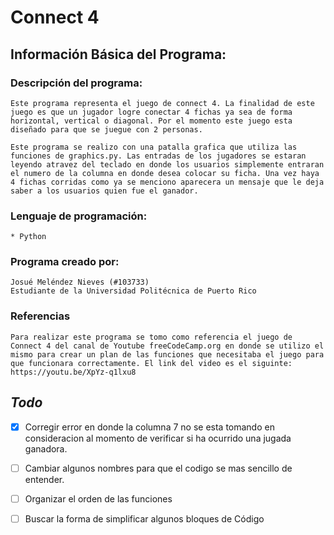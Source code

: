# Connect 4

## Información Básica del Programa:
### **Descripción del programa:**
    Este programa representa el juego de connect 4. La finalidad de este juego es que un jugador logre conectar 4 fichas ya sea de forma horizontal, vertical o diagonal. Por el momento este juego esta diseñado para que se juegue con 2 personas. 

    Este programa se realizo con una patalla grafica que utiliza las funciones de graphics.py. Las entradas de los jugadores se estaran leyendo atravez del teclado en donde los usuarios simplemente entraran el numero de la columna en donde desea colocar su ficha. Una vez haya 4 fichas corridas como ya se menciono aparecera un mensaje que le deja saber a los usuarios quien fue el ganador.

### **Lenguaje de programación:**
    * Python

### **Programa creado por:**
    Josué Meléndez Nieves (#103733)
    Estudiante de la Universidad Politécnica de Puerto Rico

### **Referencias**
    Para realizar este programa se tomo como referencia el juego de Connect 4 del canal de Youtube freeCodeCamp.org en donde se utilizo el mismo para crear un plan de las funciones que necesitaba el juego para que funcionara correctamente. El link del video es el siguinte: https://youtu.be/XpYz-q1lxu8


## ***Todo***
- [x] Corregir error en donde la columna 7 no se esta tomando en consideracion al momento de verificar si ha ocurrido una jugada ganadora.
- [ ] Cambiar algunos nombres para que el codigo se mas sencillo de entender.
- [ ] Organizar el orden de las funciones
- [ ] Buscar la forma de simplificar algunos bloques de Código

